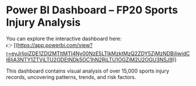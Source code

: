 # Power BI Dashboard – FP20 Sports Injury Analysis  

You can explore the interactive dashboard here:  
👉 [(https://app.powerbi.com/view?r=eyJrIjoiZDE1ZDI2MTItMTI4Ny00NzE5LTlkMzktMzQ2ZDY5ZjMzNDBiIiwidCI6IjA3NTY1ZTVjLTU2ODEtNDk5OC1hN2RjLTU1OGZiM2U2OGU3NSJ9)]  

This dashboard contains visual analysis of over 15,000 sports injury records, uncovering patterns, trends, and risk factors.

